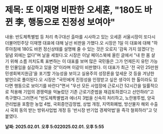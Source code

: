 # **제목: 또 이재명 비판한 오세훈, "180도 바뀐 李, 행동으로 진정성 보여야"**

  내용: 반도체특별법 등 처리 촉구대선 출마를 시사하고 있는 오세훈 서울시장이 또다시 더불어민주당 이재명 대표에 대해 날선 비판을 가했다.오 시장은 1일 이 대표에 대해 "하루아침에 180도 바뀐 정신상태를 설명해 줄 수 있는 것은 오로지 '감옥 가지 않겠다'는 일념 외에는 없다"며 날을 세웠다.오 시장은 이날 페이스북에 올린 글에서 "내 한 몸 살기 위해 소름 끼치도록 표변하는 이 대표를 보며 많은 국민들은 그가 언제든지 유턴 가능한 인물임을 실감하고 있을 것"이라며 이같이 비판했다. 이 대표가 최근 '전 국민 25만원 민생회복지원금'을 포기할 가능성을 보이고 실용주의 성장론을 앞세운 것 등을 겨냥한 발언으로 풀이된다.오 시장은 "국민에게 진정성을 인정받고 싶은 생각이 한 톨이라도 있다면 행동으로 보이기를 바란다"면서 "우선 모든 사업장에 근로시간 52시간을 일률적으로 적용해 기업의 경쟁력을 억눌렀던 기존 근로기준법을 재검토하겠다고 선언하라"고 촉구했다.그러면서 "반도체특별법과 에너지 3법을 신속히 처리하고, 노란봉투법, 양곡관리법을 포함한 농업 4법, 국회증언감정법, 상법 개정, 지역화폐법, 방산물자 해외 수출시 국회 동의 받는 방위사업법 개정 등 '반시장 반기업 경제악법'을 즉각 철회하라"고 덧붙였다.

  **날짜: 2025.02.01. 오후 5:022025.02.01. 오후 5:55**